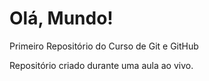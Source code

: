 # Olá, Mundo!
 Primeiro Repositório do Curso de Git e GitHub

 Repositório criado durante uma aula ao vivo.
